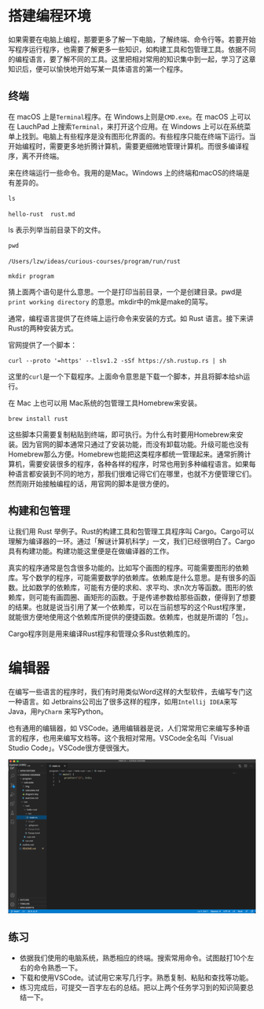 # 搭建编程环境



如果需要在电脑上编程，那要更多了解一下电脑，了解终端、命令行等。若要开始写程序运行程序，也需要了解更多一些知识，如构建工具和包管理工具。依据不同的编程语言，要了解不同的工具。这里把相对常用的知识集中到一起，学习了这章知识后，便可以愉快地开始写某一具体语言的第一个程序。



## 终端



在 macOS 上是`Terminal`程序。在 Windows上则是`CMD.exe`。在 macOS 上可以在 LauchPad 上搜索`Terminal`，来打开这个应用。在 Windows 上可以在系统菜单上找到。电脑上有些程序是没有图形化界面的。有些程序只能在终端下运行。当开始编程时，需要更多地折腾计算机，需要更细微地管理计算机。而很多编译程序，离不开终端。



来在终端运行一些命令。我用的是Mac。Windows 上的终端和macOS的终端是有差异的。

```shell
ls  

hello-rust	rust.md
```



ls 表示列举当前目录下的文件。



```shell
pwd
 
/Users/lzw/ideas/curious-courses/program/run/rust
```



```
mkdir program
```



猜上面两个语句是什么意思。一个是打印当前目录，一个是创建目录。pwd是 `print working directory` 的意思。mkdir中的mk是make的简写。



通常，编程语言提供了在终端上运行命令来安装的方式。如 Rust 语言。接下来讲Rust的两种安装方式。



官网提供了一个脚本：

```shell
curl --proto '=https' --tlsv1.2 -sSf https://sh.rustup.rs | sh
```



这里的`curl`是一个下载程序。上面命令意思是下载一个脚本，并且将脚本给sh运行。



在 Mac 上也可以用 Mac系统的包管理工具Homebrew来安装。

```shell
brew install rust
```



这些脚本只需要复制粘贴到终端，即可执行。为什么有时要用Homebrew来安装。因为官网的脚本通常只通过了安装功能，而没有卸载功能。升级可能也没有Homebrew那么方便。Homebrew也能把这类程序都统一管理起来。通常折腾计算机，需要安装很多的程序，各种各样的程序，时常也用到多种编程语言。如果每种语言都安装到不同的地方，那我们很难记得它们在哪里，也就不方便管理它们。然而刚开始接触编程的话，用官网的脚本是很方便的。



## 构建和包管理



让我们用 Rust 举例子。Rust的构建工具和包管理工具程序叫 Cargo。Cargo可以理解为编译器的一环。通过「解谜计算机科学」一文，我们已经很明白了。Cargo具有构建功能。构建功能这里便是在做编译器的工作。



真实的程序通常是包含很多功能的。比如写个画图的程序。可能需要图形的依赖库。写个数学的程序，可能需要数学的依赖库。依赖库是什么意思。是有很多的函数。比如数学的依赖库，可能有方便的求和、求平均、求n次方等函数。图形的依赖库，则可能有画圆圈、画矩形的函数。于是传递参数给那些函数，便得到了想要的结果。也就是说当引用了某一个依赖库，可以在当前想写的这个Rust程序里，就能很方便地使用这个依赖库所提供的便捷函数。依赖库，也就是所谓的「包」。



Cargo程序则是用来编译Rust程序和管理众多Rust依赖库的。



# 编辑器



在编写一些语言的程序时，我们有时用类似Word这样的大型软件，去编写专门这一种语言。如 Jetbrains公司出了很多这样的程序，如用`Intellij IDEA`来写Java，用`PyCharm` 来写Python。



也有通用的编辑器，如 VSCode。通用编辑器是说，人们常常用它来编写多种语言的程序，也用来编写文档等。这个我相对常用。VSCode全名叫「Visual Studio Code」。VSCode很方便很强大。



![vscode](./img/vscode.png)



## 练习



* 依据我们使用的电脑系统，熟悉相应的终端。搜索常用命令。试图敲打10个左右的命令熟悉一下。
* 下载和使用VSCode。试试用它来写几行字。熟悉复制、粘贴和查找等功能。
* 练习完成后，可提交一百字左右的总结。把以上两个任务学习到的知识简要总结一下。

